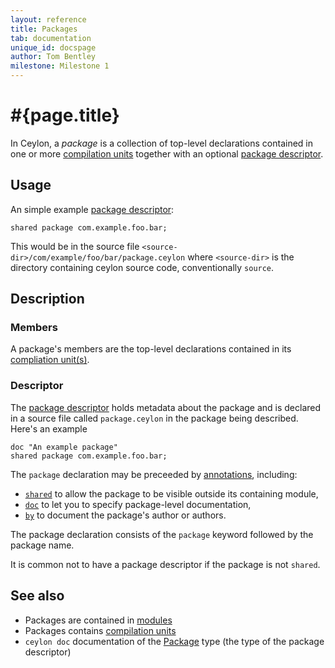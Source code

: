 ```yaml
---
layout: reference
title: Packages
tab: documentation
unique_id: docspage
author: Tom Bentley
milestone: Milestone 1
---
```


# #{page.title}

In Ceylon, a *package* is a collection of top-level declarations
contained in one or more 
[compilation units](../compilation-unit) together with an 
optional [package descriptor](#descriptor).

## Usage 

An simple example [package descriptor](#descriptor):

<!-- check:none -->
<!-- try: -->
    shared package com.example.foo.bar;
    
This would be in the source file 
`<source-dir>/com/example/foo/bar/package.ceylon` where `<source-dir>` is the
directory containing ceylon source code, conventionally `source`.

## Description

### Members

A package's members are the top-level declarations contained in its 
[compliation unit(s)](../compilation-unit).

### Descriptor

The 
[package descriptor](\#{site.urls.apidoc_current}/ceylon/language/descriptor/class_Package.html) 
holds metadata about the package and is declared in a source file called
`package.ceylon` in the package being described. Here's an example

<!-- check:none -->
<!-- try: -->
    doc "An example package"
    shared package com.example.foo.bar;
    
The `package` declaration may be preceeded by [annotations](../annotation), including:

* [`shared`](#{site.urls.apidoc_current}/ceylon/language/#shared) 
  to allow the package to be visible outside its containing module,
* [`doc`](#{site.urls.apidoc_current}/ceylon/language/#doc) 
  to let you to specify package-level documentation,
* [`by`](#{site.urls.apidoc_current}/ceylon/language/#by) 
  to document the package's author or authors. 

The package declaration consists of the `package` keyword followed by the 
package name.

It is common not to have a package descriptor if the package is not `shared`.

## See also

* Packages are contained in [modules](../module)
* Packages contains [compilation units](../compilation-unit)
* `ceylon doc` documentation of the 
  [Package](\#{site.urls.apidoc_current}/ceylon/language/descriptor/class_Package.html) 
  type (the type of the package descriptor)
